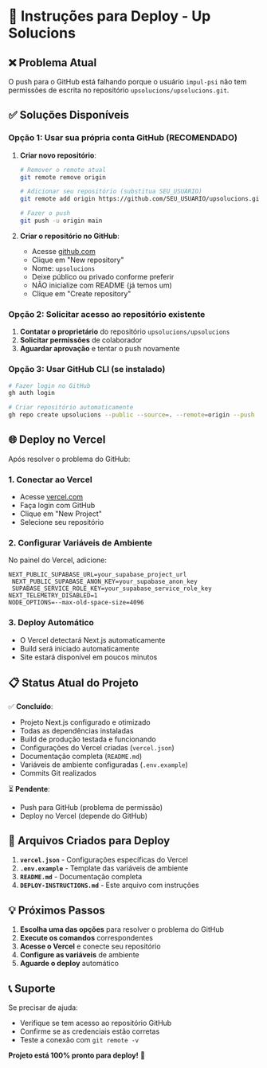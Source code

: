 # 🚀 Instruções para Deploy - Up Solucions

## ❌ Problema Atual
O push para o GitHub está falhando porque o usuário `impul-psi` não tem permissões de escrita no repositório `upsolucions/upsolucions.git`.

## ✅ Soluções Disponíveis

### Opção 1: Usar sua própria conta GitHub (RECOMENDADO)

1. **Criar novo repositório**:
   ```bash
   # Remover o remote atual
   git remote remove origin
   
   # Adicionar seu repositório (substitua SEU_USUARIO)
   git remote add origin https://github.com/SEU_USUARIO/upsolucions.git
   
   # Fazer o push
   git push -u origin main
   ```

2. **Criar o repositório no GitHub**:
   - Acesse [github.com](https://github.com)
   - Clique em "New repository"
   - Nome: `upsolucions`
   - Deixe público ou privado conforme preferir
   - NÃO inicialize com README (já temos um)
   - Clique em "Create repository"

### Opção 2: Solicitar acesso ao repositório existente

1. **Contatar o proprietário** do repositório `upsolucions/upsolucions`
2. **Solicitar permissões** de colaborador
3. **Aguardar aprovação** e tentar o push novamente

### Opção 3: Usar GitHub CLI (se instalado)

```bash
# Fazer login no GitHub
gh auth login

# Criar repositório automaticamente
gh repo create upsolucions --public --source=. --remote=origin --push
```

## 🌐 Deploy no Vercel

Após resolver o problema do GitHub:

### 1. Conectar ao Vercel
- Acesse [vercel.com](https://vercel.com)
- Faça login com GitHub
- Clique em "New Project"
- Selecione seu repositório

### 2. Configurar Variáveis de Ambiente
No painel do Vercel, adicione:

```env
NEXT_PUBLIC_SUPABASE_URL=your_supabase_project_url
 NEXT_PUBLIC_SUPABASE_ANON_KEY=your_supabase_anon_key
 SUPABASE_SERVICE_ROLE_KEY=your_supabase_service_role_key
NEXT_TELEMETRY_DISABLED=1
NODE_OPTIONS=--max-old-space-size=4096
```

### 3. Deploy Automático
- O Vercel detectará Next.js automaticamente
- Build será iniciado automaticamente
- Site estará disponível em poucos minutos

## 📋 Status Atual do Projeto

✅ **Concluído**:
- Projeto Next.js configurado e otimizado
- Todas as dependências instaladas
- Build de produção testada e funcionando
- Configurações do Vercel criadas (`vercel.json`)
- Documentação completa (`README.md`)
- Variáveis de ambiente configuradas (`.env.example`)
- Commits Git realizados

⏳ **Pendente**:
- Push para GitHub (problema de permissão)
- Deploy no Vercel (depende do GitHub)

## 🔧 Arquivos Criados para Deploy

1. **`vercel.json`** - Configurações específicas do Vercel
2. **`.env.example`** - Template das variáveis de ambiente
3. **`README.md`** - Documentação completa
4. **`DEPLOY-INSTRUCTIONS.md`** - Este arquivo com instruções

## 💡 Próximos Passos

1. **Escolha uma das opções** para resolver o problema do GitHub
2. **Execute os comandos** correspondentes
3. **Acesse o Vercel** e conecte seu repositório
4. **Configure as variáveis** de ambiente
5. **Aguarde o deploy** automático

## 📞 Suporte

Se precisar de ajuda:
- Verifique se tem acesso ao repositório GitHub
- Confirme se as credenciais estão corretas
- Teste a conexão com `git remote -v`

**Projeto está 100% pronto para deploy!** 🎉